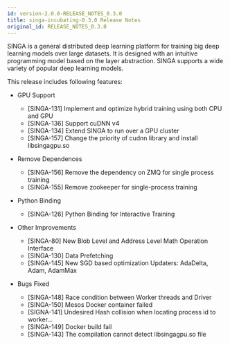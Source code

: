 ```yaml
---
id: version-2.0.0-RELEASE_NOTES_0.3.0
title: singa-incubating-0.3.0 Release Notes
original_id: RELEASE_NOTES_0.3.0
---
```


<!--- Licensed to the Apache Software Foundation (ASF) under one or more contributor license agreements.  See the NOTICE file distributed with this work for additional information regarding copyright ownership.  The ASF licenses this file to you under the Apache License, Version 2.0 (the "License"); you may not use this file except in compliance with the License.  You may obtain a copy of the License at http://www.apache.org/licenses/LICENSE-2.0 Unless required by applicable law or agreed to in writing, software distributed under the License is distributed on an "AS IS" BASIS, WITHOUT WARRANTIES OR CONDITIONS OF ANY KIND, either express or implied.  See the License for the specific language governing permissions and limitations under the License.  -->

SINGA is a general distributed deep learning platform for training big deep learning models over large datasets. It is designed with an intuitive programming model based on the layer abstraction. SINGA supports a wide variety of popular deep learning models.

This release includes following features:

- GPU Support

  - [SINGA-131] Implement and optimize hybrid training using both CPU and GPU
  - [SINGA-136] Support cuDNN v4
  - [SINGA-134] Extend SINGA to run over a GPU cluster
  - [SINGA-157] Change the priority of cudnn library and install libsingagpu.so

- Remove Dependences

  - [SINGA-156] Remove the dependency on ZMQ for single process training
  - [SINGA-155] Remove zookeeper for single-process training

- Python Binding

  - [SINGA-126] Python Binding for Interactive Training

- Other Improvements

  - [SINGA-80] New Blob Level and Address Level Math Operation Interface
  - [SINGA-130] Data Prefetching
  - [SINGA-145] New SGD based optimization Updaters: AdaDelta, Adam, AdamMax

- Bugs Fixed
  - [SINGA-148] Race condition between Worker threads and Driver
  - [SINGA-150] Mesos Docker container failed
  - [SIGNA-141] Undesired Hash collision when locating process id to worker…
  - [SINGA-149] Docker build fail
  - [SINGA-143] The compilation cannot detect libsingagpu.so file
